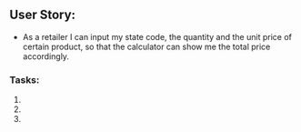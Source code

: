 ## User Story: 
- As a retailer I can input my state code, the quantity and the unit price of certain product, so that the calculator can show me the total price accordingly. 

### Tasks:
1. 
2. 
3. 
